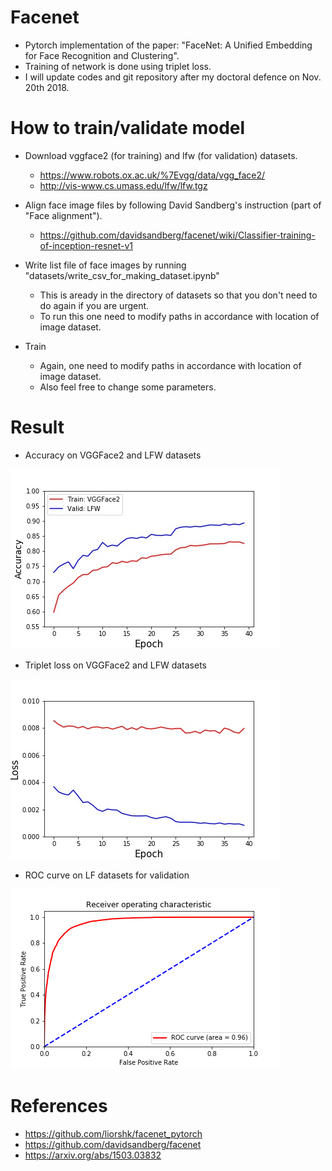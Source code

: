 # Facenet
- Pytorch implementation of the paper: "FaceNet: A Unified Embedding for Face Recognition and Clustering".
- Training of network is done using triplet loss.
- I will update codes and git repository after my doctoral defence on Nov. 20th 2018. 


# How to train/validate model
- Download vggface2 (for training) and lfw (for validation) datasets.
  - https://www.robots.ox.ac.uk/%7Evgg/data/vgg_face2/
  - http://vis-www.cs.umass.edu/lfw/lfw.tgz

- Align face image files by following David Sandberg's instruction (part of "Face alignment").
  - https://github.com/davidsandberg/facenet/wiki/Classifier-training-of-inception-resnet-v1

- Write list file of face images by running "datasets/write_csv_for_making_dataset.ipynb" 
  - This is aready in the directory of datasets so that you don't need to do again if you are urgent.
  - To run this one need to modify paths in accordance with location of image dataset.
  
- Train
  - Again, one need to modify paths in accordance with location of image dataset.
  - Also feel free to change some parameters.
  
  
# Result

- Accuracy on VGGFace2 and LFW datasets

![accuracy](./log/tmp/accuracy.jpg)

- Triplet loss on VGGFace2 and LFW datasets

![loss](./log/tmp/loss.jpg)

- ROC curve on LF datasets for validation

![roc curve](./log/tmp/roc_valid_epoch_39.png)


# References
- https://github.com/liorshk/facenet_pytorch 
- https://github.com/davidsandberg/facenet
- https://arxiv.org/abs/1503.03832
